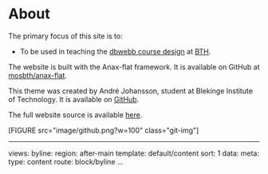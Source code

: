 About
==============================================

The primary focus of this site is to:

* To be used in teaching the [dbwebb course design](http://dbwebb.se/design) at [BTH](https://www.bth.se/).

The website is built with the Anax-flat framework. It is available on GitHub at [mosbth/anax-flat](https://github.com/mosbth/anax-flat).

This theme was created by André Johansson, student at Blekinge Institute of
Technology. It is available on [GitHub](https://github.com/andymartinj/anax-flat-theme).

The full website source is available [here](https://github.com/andymartinj/anax-flat).

[FIGURE src="image/github.png?w=100" class="git-img"]

---
views:
    byline:
        region: after-main
        template: default/content
        sort: 1
        data:
            meta:
                type: content
                route: block/byline
...
